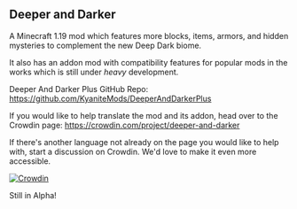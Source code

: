 Deeper and Darker
-
A Minecraft 1.19 mod which features more blocks, items, armors, and hidden mysteries to complement the new Deep Dark biome.

It also has an addon mod with compatibility features for popular mods in the works which is still under _heavy_ development.

Deeper And Darker Plus GitHub Repo: https://github.com/KyaniteMods/DeeperAndDarkerPlus

If you would like to help translate the mod and its addon, head over to the Crowdin page: https://crowdin.com/project/deeper-and-darker

If there's another language not already on the page you would like to help with, start a discussion on Crowdin. We'd love to make it even more accessible.


[![Crowdin](https://badges.crowdin.net/deeper-and-darker/localized.svg)](https://crowdin.com/project/deeper-and-darker)

Still in Alpha!
